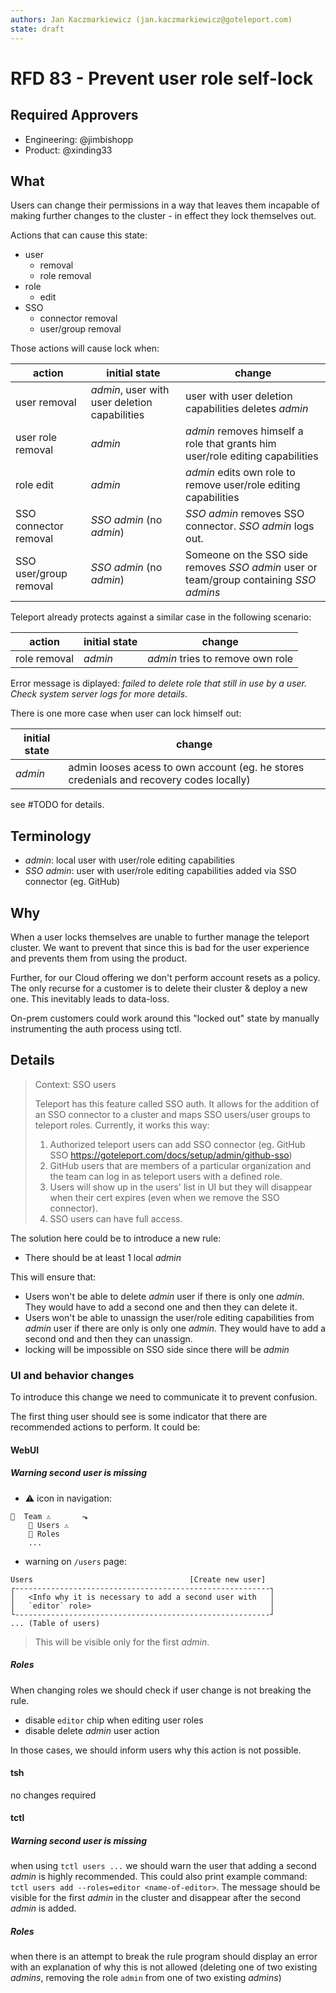 ```yaml
---
authors: Jan Kaczmarkiewicz (jan.kaczmarkiewicz@goteleport.com)
state: draft
---
```


# RFD 83 - Prevent user role self-lock

## Required Approvers

- Engineering: @jimbishopp
- Product: @xinding33

## What

Users can change their permissions in a way that leaves them incapable of making further changes to the cluster - in effect they lock themselves out.

Actions that can cause this state:

- user
  - removal
  - role removal
- role
  - edit
- SSO
  - connector removal
  - user/group removal

Those actions will cause lock when:

| action                 | initial state                                 | change                                                                                 |
| ---------------------- | --------------------------------------------- | -------------------------------------------------------------------------------------- |
| user removal           | _admin_, user with user deletion capabilities | user with user deletion capabilities deletes _admin_                                   |
| user role removal      | _admin_                                       | _admin_ removes himself a role that grants him user/role editing capabilities          |
| role edit              | _admin_                                       | _admin_ edits own role to remove user/role editing capabilities                        |
| SSO connector removal  | _SSO admin_ (no _admin_)                      | _SSO admin_ removes SSO connector. _SSO admin_ logs out.                               |
| SSO user/group removal | _SSO admin_ (no _admin_)                      | Someone on the SSO side removes _SSO admin_ user or team/group containing _SSO admins_ |

Teleport already protects against a similar case in the following scenario:

| action       | initial state | change                           |
| ------------ | ------------- | -------------------------------- |
| role removal | _admin_       | _admin_ tries to remove own role |

Error message is diplayed: _failed to delete role that still in use by a user. Check system server logs for more details_.

There is one more case when user can lock himself out:

| initial state | change                                                                                  |
| ------------- | --------------------------------------------------------------------------------------- |
| _admin_       | admin looses acess to own account (eg. he stores credenials and recovery codes locally) |

see #TODO for details.

## Terminology

- _admin_: local user with user/role editing capabilities
- _SSO admin_: user with user/role editing capabilities added via SSO connector (eg. GitHub)

## Why

When a user locks themselves are unable to further manage the teleport cluster. We want to prevent that since this is bad for the user experience and prevents them from using the product.

Further, for our Cloud offering we don't perform account resets as a policy. The only recurse for a customer is to delete their cluster & deploy a new one. This inevitably leads to data-loss.

On-prem customers could work around this "locked out" state by manually instrumenting the auth process using tctl.

## Details

> Context: SSO users
>
> Teleport has this feature called SSO auth. It allows for the addition of an SSO connector to a cluster and maps SSO users/user groups to teleport roles. Currently, it works this way:
>
> 1. Authorized teleport users can add SSO connector (eg. GitHub SSO https://goteleport.com/docs/setup/admin/github-sso)
> 2. GitHub users that are members of a particular organization and the team can log in as teleport users with a defined role.
> 3. Users will show up in the users' list in UI but they will disappear when their cert expires (even when we remove the SSO connector).
> 4. SSO users can have full access.

The solution here could be to introduce a new rule:

- There should be at least 1 local _admin_

This will ensure that:

- Users won't be able to delete _admin_ user if there is only one _admin_. They would have to add a second one and then they can delete it.
- Users won't be able to unassign the user/role editing capabilities from _admin_ user if there are only is only one _admin_. They would have to add a second ond and then they can unassign.
- locking will be impossible on SSO side since there will be _admin_

### UI and behavior changes

To introduce this change we need to communicate it to prevent confusion.

The first thing user should see is some indicator that there are recommended actions to perform. It could be:

#### WebUI

##### Warning second user is missing

- ⚠️ icon in navigation:

```text
👥  Team ⚠️       ⬎
    👥 Users ⚠️
    🔑 Roles
    ...
```

- warning on `/users` page:

```text
Users                                   [Create new user]
┌---------------------------------------------------------┐
│   <Info why it is necessary to add a second user with   │
│   `editor` role>                                        │
└---------------------------------------------------------┘
... (Table of users)
```

> This will be visible only for the first _admin_.

##### Roles

When changing roles we should check if user change is not breaking the rule.

- disable `editor` chip when editing user roles
- disable delete _admin_ user action

In those cases, we should inform users why this action is not possible.

#### tsh

no changes required

#### tctl

##### Warning second user is missing

when using `tctl users ...` we should warn the user that adding a second _admin_ is highly recommended. This could also print example command: `tctl users add --roles=editor <name-of-editor>`. The message should be visible for the first _admin_ in the cluster and disappear after the second _admin_ is added.

##### Roles

when there is an attempt to break the rule program should display an error with an explanation of why this is not allowed (deleting one of two existing _admins_, removing the role `admin` from one of two existing _admins_)

